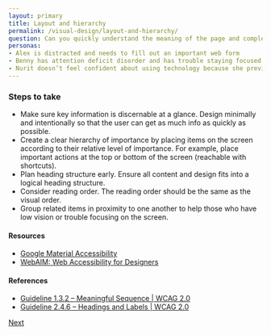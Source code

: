 ```yaml
---
layout: primary
title: Layout and hierarchy
permalink: /visual-design/layout-and-hierarchy/
question: Can you quickly understand the meaning of the page and complete your task?
personas:
- Alex is distracted and needs to fill out an important web form
- Benny has attention deficit disorder and has trouble staying focused on busy pages
- Nurit doesn’t feel confident about using technology because she previously wasn’t able to find what she was looking for.
---
```


### Steps to take
- Make sure key information is discernable at a glance. Design minimally and intentionally so that the user can get as much info as quickly as possible.
- Create a clear hierarchy of importance by placing items on the screen according to their relative level of importance. For example, place important actions at the top or bottom of the screen (reachable with shortcuts).
- Plan heading structure early. Ensure all content and design fits into a logical heading structure.
- Consider reading order. The reading order should be the same as the visual order.
- Group related items in proximity to one another to help those who have low vision or trouble focusing on the screen.

#### Resources
- [Google Material Accessibility](https://material.io/guidelines/usability/accessibility.html)
- [WebAIM: Web Accessibility for Designers](http://webaim.org/resources/designers/)

#### References
- [Guideline 1.3.2 – Meaningful Sequence \| WCAG 2.0](https://www.w3.org/WAI/WCAG20/quickref/#content-structure-separation-sequence)
- [Guideline 2.4.6 – Headings and Labels \| WCAG 2.0](https://www.w3.org/WAI/WCAG20/quickref/?showtechniques=128%2C14&currentsidebar=%23col_overview#navigation-mechanisms-descriptive)

<a class="usa-button button-next" href="{{ site.baseurl }}/visual-design/typography/">
  Next <i class="fa fa-chevron-right" aria-hidden="true"></i>
</a>
